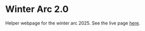 # Winter Arc 2.0

Helper webpage for the winter arc 2025. See the live page [here](https://kamilmatejuk.github.io/Winter-Arc-2.0).
